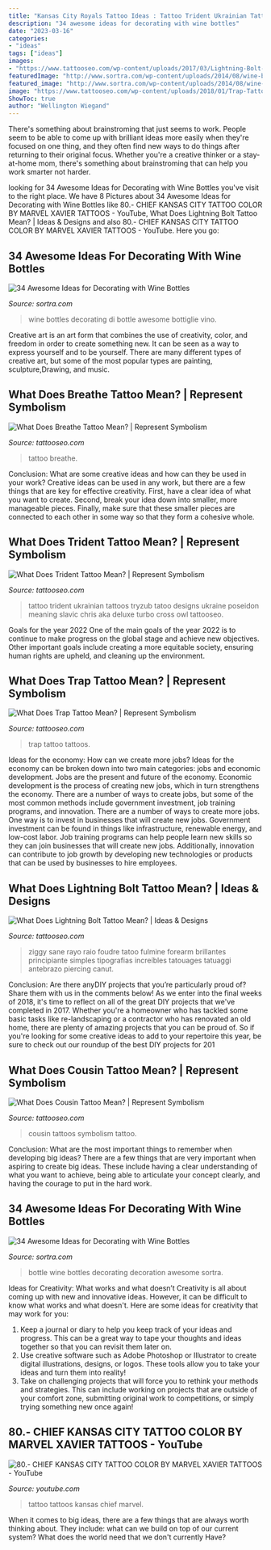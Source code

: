 ```yaml
---
title: "Kansas City Royals Tattoo Ideas : Tattoo Trident Ukrainian Tattoos Tryzub Tatoo Designs Ukraine Poseidon Meaning Slavic Chris Aka Deluxe Turbo Cross Owl Tattooseo"
description: "34 awesome ideas for decorating with wine bottles"
date: "2023-03-16"
categories:
- "ideas"
tags: ["ideas"]
images:
- "https://www.tattooseo.com/wp-content/uploads/2017/03/Lightning-Bolt-Tattoo-Meaning-15.jpg"
featuredImage: "http://www.sortra.com/wp-content/uploads/2014/08/wine-bottle-decoration28.jpg"
featured_image: "http://www.sortra.com/wp-content/uploads/2014/08/wine-bottle-decoration01.jpg"
image: "https://www.tattooseo.com/wp-content/uploads/2018/01/Trap-Tattoo-21.jpg"
ShowToc: true
author: "Wellington Wiegand"
---
```



There's something about brainstroming that just seems to work. People seem to be able to come up with brilliant ideas more easily when they're focused on one thing, and they often find new ways to do things after returning to their original focus. Whether you're a creative thinker or a stay-at-home mom, there's something about brainstroming that can help you work smarter not harder.

	

		
looking for 34 Awesome Ideas for Decorating with Wine Bottles you've visit to the right place. We have 8 Pictures about 34 Awesome Ideas for Decorating with Wine Bottles like 80.- CHIEF KANSAS CITY TATTOO COLOR BY MARVEL XAVIER TATTOOS - YouTube, What Does Lightning Bolt Tattoo Mean? | Ideas &amp; Designs and also 80.- CHIEF KANSAS CITY TATTOO COLOR BY MARVEL XAVIER TATTOOS - YouTube. Here you go:
		
    
## 34 Awesome Ideas For Decorating With Wine Bottles

<img loading=lazy src="http://www.sortra.com/wp-content/uploads/2014/08/wine-bottle-decoration28.jpg" onerror="this.onerror=null;this.src='https://tse2.mm.bing.net/th?id=OIP.AbDbiiU-m4gXTzQCCsi-DgAAAA&amp;pid=15.1';" alt="34 Awesome Ideas for Decorating with Wine Bottles">

_Source: sortra.com_

>wine bottles decorating di bottle awesome bottiglie vino. 

	

Creative art is an art form that combines the use of creativity, color, and freedom in order to create something new. It can be seen as a way to express yourself and to be yourself. There are many different types of creative art, but some of the most popular types are painting, sculpture,Drawing, and music.

    
## What Does Breathe Tattoo Mean? | Represent Symbolism

<img loading=lazy src="https://www.tattooseo.com/wp-content/uploads/2018/01/Breathe-Tattoo-6.jpg" onerror="this.onerror=null;this.src='https://tse4.mm.bing.net/th?id=OIP.j3VCFFafkhjLk0VC2uaXywAAAA&amp;pid=15.1';" alt="What Does Breathe Tattoo Mean? | Represent Symbolism">

_Source: tattooseo.com_

>tattoo breathe. 

	

Conclusion: What are some creative ideas and how can they be used in your work?
Creative ideas can be used in any work, but there are a few things that are key for effective creativity. First, have a clear idea of what you want to create. Second, break your idea down into smaller, more manageable pieces. Finally, make sure that these smaller pieces are connected to each other in some way so that they form a cohesive whole.

    
## What Does Trident Tattoo Mean? | Represent Symbolism

<img loading=lazy src="https://www.tattooseo.com/wp-content/uploads/2017/12/Trident-Tattoo-23.jpg" onerror="this.onerror=null;this.src='https://tse1.mm.bing.net/th?id=OIP._igFyfOFJeOyGpIrkFmNGwAAAA&amp;pid=15.1';" alt="What Does Trident Tattoo Mean? | Represent Symbolism">

_Source: tattooseo.com_

>tattoo trident ukrainian tattoos tryzub tatoo designs ukraine poseidon meaning slavic chris aka deluxe turbo cross owl tattooseo. 

	

Goals for the year 2022
One of the main goals of the year 2022 is to continue to make progress on the global stage and achieve new objectives. Other important goals include creating a more equitable society, ensuring human rights are upheld, and cleaning up the environment.

    
## What Does Trap Tattoo Mean? | Represent Symbolism

<img loading=lazy src="https://www.tattooseo.com/wp-content/uploads/2018/01/Trap-Tattoo-21.jpg" onerror="this.onerror=null;this.src='https://tse1.mm.bing.net/th?id=OIP.V4TiM1GtX02x4Q78uTMmOgAAAA&amp;pid=15.1';" alt="What Does Trap Tattoo Mean? | Represent Symbolism">

_Source: tattooseo.com_

>trap tattoo tattoos. 

	

Ideas for the economy: How can we create more jobs?
Ideas for the economy can be broken down into two main categories: jobs and economic development. Jobs are the present and future of the economy. Economic development is the process of creating new jobs, which in turn strengthens the economy. There are a number of ways to create jobs, but some of the most common methods include government investment, job training programs, and innovation.
There are a number of ways to create more jobs. One way is to invest in businesses that will create new jobs. Government investment can be found in things like infrastructure, renewable energy, and low-cost labor. Job training programs can help people learn new skills so they can join businesses that will create new jobs. Additionally, innovation can contribute to job growth by developing new technologies or products that can be used by businesses to hire employees.

    
## What Does Lightning Bolt Tattoo Mean? | Ideas &amp; Designs

<img loading=lazy src="https://www.tattooseo.com/wp-content/uploads/2017/03/Lightning-Bolt-Tattoo-Meaning-15.jpg" onerror="this.onerror=null;this.src='https://tse1.mm.bing.net/th?id=OIP.b12XatToZpoOsSeci8FMjQHaJ4&amp;pid=15.1';" alt="What Does Lightning Bolt Tattoo Mean? | Ideas &amp; Designs">

_Source: tattooseo.com_

>ziggy sane rayo raio foudre tatoo fulmine forearm brillantes principiante simples tipografias increíbles tatouages tatuaggi antebrazo piercing canut. 

	

Conclusion: Are there anyDIY projects that you’re particularly proud of? Share them with us in the comments below!
As we enter into the final weeks of 2018, it's time to reflect on all of the great DIY projects that we've completed in 2017. Whether you're a homeowner who has tackled some basic tasks like re-landscaping or a contractor who has renovated an old home, there are plenty of amazing projects that you can be proud of. So if you're looking for some creative ideas to add to your repertoire this year, be sure to check out our roundup of the best DIY projects for 201
    
## What Does Cousin Tattoo Mean? | Represent Symbolism

<img loading=lazy src="https://www.tattooseo.com/wp-content/uploads/2018/02/Cousin-Tattoos-45.jpg" onerror="this.onerror=null;this.src='https://tse4.mm.bing.net/th?id=OIP.ffk6PwOWMjyZvxjq-9I5HAAAAA&amp;pid=15.1';" alt="What Does Cousin Tattoo Mean? | Represent Symbolism">

_Source: tattooseo.com_

>cousin tattoos symbolism tattoo. 

	

Conclusion: What are the most important things to remember when developing big ideas?
There are a few things that are very important when aspiring to create big ideas. These include having a clear understanding of what you want to achieve, being able to articulate your concept clearly, and having the courage to put in the hard work.

    
## 34 Awesome Ideas For Decorating With Wine Bottles

<img loading=lazy src="http://www.sortra.com/wp-content/uploads/2014/08/wine-bottle-decoration01.jpg" onerror="this.onerror=null;this.src='https://tse2.mm.bing.net/th?id=OIP.8rfDceGRHog-DePydJCQawHaJ6&amp;pid=15.1';" alt="34 Awesome Ideas for Decorating with Wine Bottles">

_Source: sortra.com_

>bottle wine bottles decorating decoration awesome sortra. 

	

Ideas for Creativity: What works and what doesn’t
Creativity is all about coming up with new and innovative ideas. However, it can be difficult to know what works and what doesn't. Here are some ideas for creativity that may work for you: 
1. Keep a journal or diary to help you keep track of your ideas and progress. This can be a great way to tape your thoughts and ideas together so that you can revisit them later on. 
2. Use creative software such as Adobe Photoshop or Illustrator to create digital illustrations, designs, or logos. These tools allow you to take your ideas and turn them into reality! 
3. Take on challenging projects that will force you to rethink your methods and strategies. This can include working on projects that are outside of your comfort zone, submitting original work to competitions, or simply trying something new once again! 

    
## 80.- CHIEF KANSAS CITY TATTOO COLOR BY MARVEL XAVIER TATTOOS - YouTube

<img loading=lazy src="https://i.ytimg.com/vi/XSpF1wNEK-U/maxresdefault.jpg" onerror="this.onerror=null;this.src='https://tse3.mm.bing.net/th?id=OIP.sBnFcXIto28TUjPafam0DQHaEK&amp;pid=15.1';" alt="80.- CHIEF KANSAS CITY TATTOO COLOR BY MARVEL XAVIER TATTOOS - YouTube">

_Source: youtube.com_

>tattoo tattoos kansas chief marvel. 

	

When it comes to big ideas, there are a few things that are always worth thinking about. They include: what can we build on top of our current system? What does the world need that we don't currently Have?


